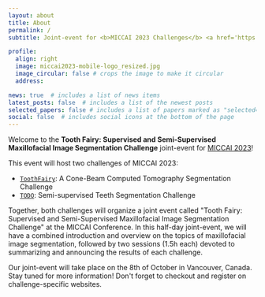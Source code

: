 ```yaml
---
layout: about
title: About
permalink: /
subtitle: Joint-event for <b>MICCAI 2023 Challenges</b> <a href='https://toothfairychallenge.eu'>Tooth Fairy - A Cone-Beam Computed Tomography Segmentation Challenge</a> & <a href='https://google.com'>Semi-supervised Teeth Segmentation Challenge</a>

profile:
  align: right
  image: miccai2023-mobile-logo_resized.jpg
  image_circular: false # crops the image to make it circular
  address:

news: true  # includes a list of news items
latest_posts: false  # includes a list of the newest posts
selected_papers: false # includes a list of papers marked as "selected={true}"
social: false  # includes social icons at the bottom of the page
---
```


Welcome to the **Tooth Fairy: Supervised and Semi-Supervised Maxillofacial Image Segmentation Challenge** joint-event for [MICCAI 2023](https://conferences.miccai.org/2023/en/)!


This event will host two challenges of MICCAI 2023:
>
- [`ToothFairy`](https://toothfairychallenge.eu): A Cone-Beam Computed Tomography Segmentation Challenge
- [`TODO`](https://google.com): Semi-supervised Teeth Segmentation Challenge

Together, both challenges will organize a joint event called "Tooth Fairy: Supervised and Semi-Supervised Maxillofacial Image Segmentation Challenge" at the MICCAI Conference. In this half-day joint-event, we will have a combined introduction and overview on the topics of maxillofacial image segmentation, followed by two sessions (1.5h each) devoted to summarizing and announcing the results of each challenge.

Our joint-event will take place on the 8th of October in Vancouver, Canada. Stay tuned for more information! Don't forget to checkout and register on challenge-specific websites.
